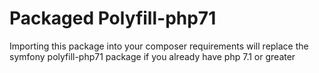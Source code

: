 Packaged Polyfill-php71
===

Importing this package into your composer requirements will replace the symfony polyfill-php71 package if you already have php 7.1 or greater
